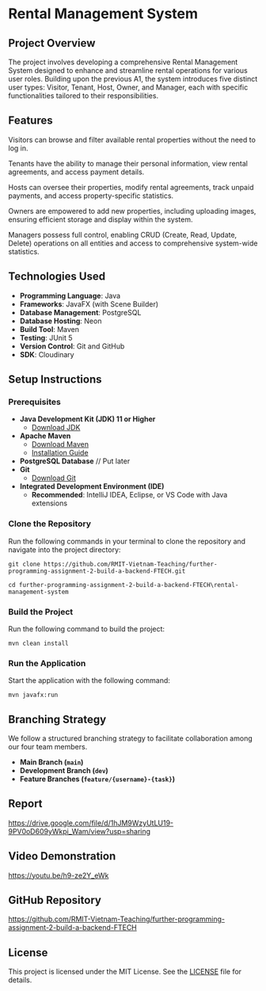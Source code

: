 # Rental Management System

## Project Overview
The project involves developing a comprehensive Rental Management System designed to enhance and streamline rental operations for various user roles. Building upon the previous A1, the system introduces five distinct user types: Visitor, Tenant, Host, Owner, and Manager, each with specific functionalities tailored to their responsibilities. 

## Features
Visitors can browse and filter available rental properties without the need to log in. 

Tenants have the ability to manage their personal information, view rental agreements, and access payment details. 

Hosts can oversee their properties, modify rental agreements, track unpaid payments, and access property-specific statistics. 

Owners are empowered to add new properties, including uploading images, ensuring efficient storage and display within the system. 

Managers possess full control, enabling CRUD (Create, Read, Update, Delete) operations on all entities and access to comprehensive system-wide statistics. 

## Technologies Used

- **Programming Language**: Java
- **Frameworks**: JavaFX (with Scene Builder)
- **Database Management**: PostgreSQL 
- **Database Hosting**: Neon 
- **Build Tool**: Maven
- **Testing**: JUnit 5
- **Version Control**: Git and GitHub
- **SDK**: Cloudinary 

## Setup Instructions

### Prerequisites

- **Java Development Kit (JDK) 11 or Higher**
  - [Download JDK](https://www.oracle.com/java/technologies/javase-jdk11-downloads.html)
- **Apache Maven**
  - [Download Maven](https://maven.apache.org/download.cgi)
  - [Installation Guide](https://maven.apache.org/install.html)
- **PostgreSQL Database** // Put later
- **Git**
  - [Download Git](https://git-scm.com/downloads)
- **Integrated Development Environment (IDE)**
  - **Recommended**: IntelliJ IDEA, Eclipse, or VS Code with Java extensions

### Clone the Repository

Run the following commands in your terminal to clone the repository and navigate into the project directory:

`git clone https://github.com/RMIT-Vietnam-Teaching/further-programming-assignment-2-build-a-backend-FTECH.git`

`cd further-programming-assignment-2-build-a-backend-FTECH\rental-management-system`

### Build the Project

Run the following command to build the project:

`mvn clean install`

### Run the Application

Start the application with the following command:

`mvn javafx:run`

## Branching Strategy

We follow a structured branching strategy to facilitate collaboration among our four team members.

- **Main Branch (`main`)**
- **Development Branch (`dev`)**
- **Feature Branches (`feature/{username}-{task}`)**


## Report
https://drive.google.com/file/d/1hJM9WzyUtLU19-9PV0oD609yWkpi_Wam/view?usp=sharing

## Video Demonstration

https://youtu.be/h9-ze2Y_eWk

## GitHub Repository

https://github.com/RMIT-Vietnam-Teaching/further-programming-assignment-2-build-a-backend-FTECH

## License

This project is licensed under the MIT License. See the [LICENSE](LICENSE) file for details.
